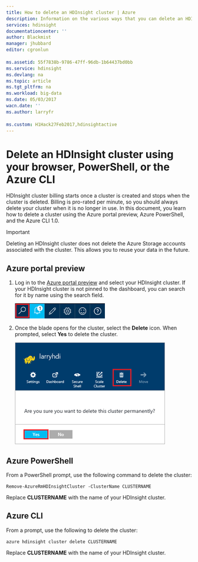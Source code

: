 ```yaml
---
title: How to delete an HDInsight cluster | Azure
description: Information on the various ways that you can delete an HDInsight cluster.
services: hdinsight
documentationcenter: ''
author: Blackmist
manager: jhubbard
editor: cgronlun

ms.assetid: 55f7838b-9786-47ff-96db-1b64437bd0bb
ms.service: hdinsight
ms.devlang: na
ms.topic: article
ms.tgt_pltfrm: na
ms.workload: big-data
ms.date: 05/03/2017
wacn.date: ''
ms.author: larryfr

ms.custom: H1Hack27Feb2017,hdinsightactive
---
```

# Delete an HDInsight cluster using your browser, PowerShell, or the Azure CLI

HDInsight cluster billing starts once a cluster is created and stops when the cluster is deleted. Billing is pro-rated per minute, so you should always delete your cluster when it is no longer in use. In this document, you learn how to delete a cluster using the Azure portal preview, Azure PowerShell, and the Azure CLI 1.0.

> [!IMPORTANT]
> Deleting an HDInsight cluster does not delete the Azure Storage accounts associated with the cluster. This allows you to reuse your data in the future.

## Azure portal preview

1. Log in to the [Azure portal preview](https://portal.azure.cn) and select your HDInsight cluster. If your HDInsight cluster is not pinned to the dashboard, you can search for it by name using the search field.

    ![portal search](./media/hdinsight-delete-cluster/navbar.png)

2. Once the blade opens for the cluster, select the **Delete** icon. When prompted, select **Yes** to delete the cluster.

    ![delete icon](./media/hdinsight-delete-cluster/deletecluster.png)

## Azure PowerShell

From a PowerShell prompt, use the following command to delete the cluster:

    Remove-AzureRmHDInsightCluster -ClusterName CLUSTERNAME

Replace **CLUSTERNAME** with the name of your HDInsight cluster.

## Azure CLI

From a prompt, use the following to delete the cluster:

    azure hdinsight cluster delete CLUSTERNAME

Replace **CLUSTERNAME** with the name of your HDInsight cluster.
